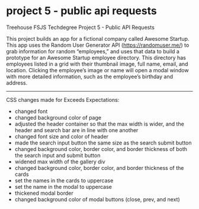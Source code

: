 # project 5 - public api requests
 Treehouse FSJS Techdegree Project 5 - Public API Requests

This project builds an app for a fictional company called Awesome Startup. This app uses the Random User Generator API (https://randomuser.me/) to grab information for random “employees,” and uses that data to build a prototype for an Awesome Startup employee directory. This directory has employees listed in a grid with their thumbnail image, full name, email, and location. Clicking the employee’s image or name will open a modal window with more detailed information, such as the employee’s birthday and address.

---

CSS changes made for Exceeds Expectations:
- changed font
- changed background color of page
- adjusted the header container so that the max width is wider, and the header and search bar are in line with one another
- changed font size and color of header
- made the search input button the same size as the search submit button
- changed background color, border color, and border thickness of both the search input and submit button
- widened max width of the gallery div
- changed background color, border color, and border thickness of the cards
- set the names in the cards to uppercase
- set the name in the modal to uppercase
- thickened modal border
- changed background color of modal buttons (close, prev, and next)